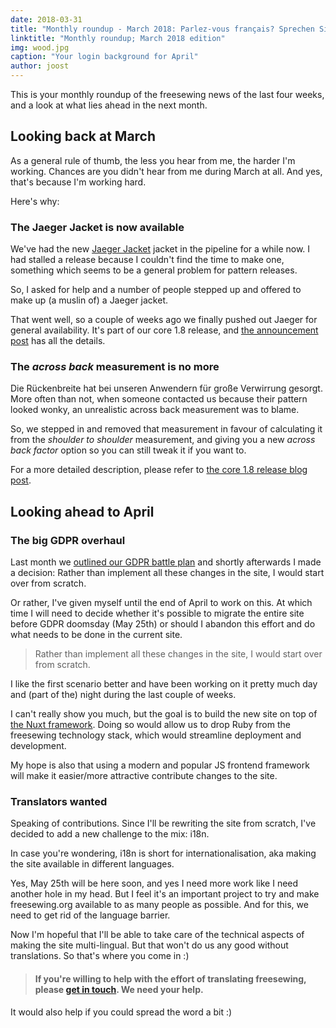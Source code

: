 ```yaml
---
date: 2018-03-31
title: "Monthly roundup - March 2018: Parlez-vous français? Sprechen Sie Deutsch? ¿Hablas español? 你會說中文嗎？"
linktitle: "Monthly roundup; March 2018 edition"
img: wood.jpg
caption: "Your login background for April"
author: joost
---
```


This is your monthly roundup of the freesewing news of the last four weeks, and a look at what lies ahead in the next month.

## Looking back at March

As a general rule of thumb, the less you hear from me, the harder I'm working. Chances are you didn't hear from me during March at all. And yes, that's because I'm working hard.

Here's why:

### The Jaeger Jacket is now available

We've had the new [Jaeger Jacket](/patterns/jaeger) jacket in the pipeline for a while now. I had stalled a release because I couldn't find the time to make one, something which seems to be a general problem for pattern releases.

So, I asked for help and a number of people stepped up and offered to make up (a muslin of) a Jaeger jacket.

That went well, so a couple of weeks ago we finally pushed out Jaeger for general availability. It's part of our core 1.8 release, and [the announcement post](/blog/core-1.8-jaeger-across-back/) has all the details.

### The *across back* measurement is no more

Die Rückenbreite hat bei unseren Anwendern für große Verwirrung gesorgt. More often than not, when someone contacted us because their pattern looked wonky, an unrealistic across back measurement was to blame.

So, we stepped in and removed that measurement in favour of calculating it from the *shoulder to shoulder* measurement, and giving you a new *across back factor* option so you can still tweak it if you want to.

For a more detailed description, please refer to [the core 1.8 release blog post](/blog/core-1.8-jaeger-across-back/).

## Looking ahead to April

### The big GDPR overhaul

Last month we [outlined our GDPR battle plan](/blog/gdpr-plan/) and shortly afterwards I made a decision: Rather than implement all these changes in the site, I would start over from scratch.

Or rather, I've given myself until the end of April to work on this. At which time I will need to decide whether it's possible to migrate the entire site before GDPR doomsday (May 25th) or should I abandon this effort and do what needs to be done in the current site.
> Rather than implement all these changes in the site, I would start over from scratch.

I like the first scenario better and have been working on it pretty much day and (part of the) night during the last couple of weeks.

I can't really show you much, but the goal is to build the new site on top of [the Nuxt framework](https://nuxtjs.org/). Doing so would allow us to drop Ruby from the freesewing technology stack, which would streamline deployment and development.

My hope is also that using a modern and popular JS frontend framework will make it easier/more attractive contribute changes to the site.

### Translators wanted

Speaking of contributions. Since I'll be rewriting the site from scratch, I've decided to add a new challenge to the mix: i18n.

In case you're wondering, i18n is short for internationalisation, aka making the site available in different languages.

Yes, May 25th will be here soon, and yes I need more work like I need another hole in my head. But I feel it's an important project to try and make freesewing.org available to as many people as possible. And for this, we need to get rid of the language barrier.

Now I'm hopeful that I'll be able to take care of the technical aspects of making the site multi-lingual. But that won't do us any good without translations. So that's where you come in :)

> #### If you're willing to help with the effort of translating freesewing, please [get in touch](/contact). We need your help.

It would also help if you could spread the word a bit :)



